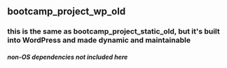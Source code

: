 ## bootcamp_project_wp_old
### this is the same as bootcamp_project_static_old, but it's built into WordPress and made dynamic and maintainable
#### **_non-OS dependencies not included here_**
